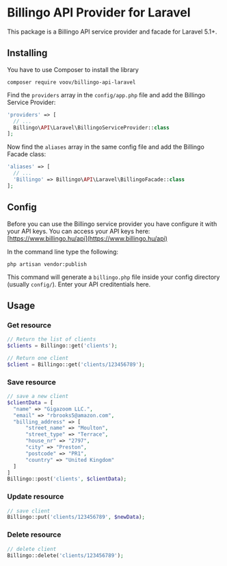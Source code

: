 # Billingo API Provider for Laravel

This package is a Billingo API service provider and facade for Laravel 5.1+.



## Installing

You have to use Composer to install the library

```
composer require voov/billingo-api-laravel
```

Find the `providers` array in the `config/app.php` file and add the Billingo Service Provider:

```php
'providers' => [
  // ...
  Billingo\API\Laravel\BillingoServiceProvider::class
];
```

Now find the `aliases` array in the same config file and add the Billingo Facade class:

```php
'aliases' => [
  // ...
  'Billingo' => Billingo\API\Laravel\BillingoFacade::class
];
```



## Config

Before you can use the Billingo service provider you have configure it with your API keys. You can access your API keys here: [https://www.billingo.hu/api](https://www.billingo.hu/api)

In the command line type the following:

```
php artisan vendor:publish
```

This command will generate a `billingo.php` file inside your config directory (usually `config/`). Enter your API creditentials here.



## Usage

### Get resource

```php
// Return the list of clients
$clients = Billingo::get('clients');

// Return one client
$client = Billingo::get('clients/123456789');
```



### Save resource

```php
// save a new client
$clientData = [
  "name" => "Gigazoom LLC.",
  "email" => "rbrooks5@amazon.com",
  "billing_address" => [
      "street_name" => "Moulton",
      "street_type" => "Terrace",
      "house_nr" => "2797",
      "city" => "Preston",
      "postcode" => "PR1",
      "country" => "United Kingdom"
  ]
]
Billingo::post('clients', $clientData);
```



### Update resource

```php
// save client
Billingo::put('clients/123456789', $newData);
```



### Delete resource

```php
// delete client
Billingo::delete('clients/123456789');
```

